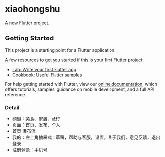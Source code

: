 # xiaohongshu

A new Flutter project.

## Getting Started

This project is a starting point for a Flutter application.

A few resources to get you started if this is your first Flutter project:

- [Lab: Write your first Flutter app](https://flutter.dev/docs/get-started/codelab)
- [Cookbook: Useful Flutter samples](https://flutter.dev/docs/cookbook)

For help getting started with Flutter, view our 
[online documentation](https://flutter.dev/docs), which offers tutorials, 
samples, guidance on mobile development, and a full API reference.

### Detail
- 频道：美食、家居、旅行
- 页面：首页、发布、个人
- 首页 瀑布流
- 我的：左上角抽屉式：草稿，帮助与客服，设置，关于我们，意见反馈，退出登录
- 注册登录：手机号